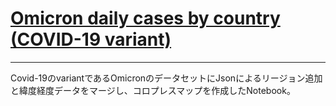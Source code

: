 # [Omicron daily cases by country (COVID-19 variant)](https://www.kaggle.com/yamqwe/omicron-covid19-variant-daily-cases)

----
Covid-19のvariantであるOmicronのデータセットにJsonによるリージョン追加と緯度経度データをマージし、コロプレスマップを作成したNotebook。
